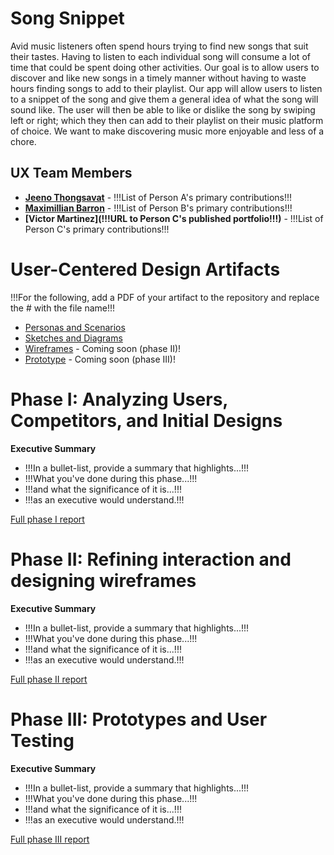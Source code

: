 # Song Snippet

Avid music listeners often spend hours trying to find new songs that suit their tastes. Having to listen to each individual song will consume a lot of time that could be spent doing other activities. Our goal is to allow users to discover and like new songs in a timely manner without having to waste hours finding songs to add to their playlist. Our app will allow users to listen to a snippet of the song and give them a general idea of what the song will sound like. The user will then be able to like or dislike the song by swiping left or right; which they then can add to their playlist on their music platform of choice. We want to make discovering music more enjoyable and less of a chore. 

## UX Team Members

* **[Jeeno Thongsavat](https://usabilityengineering.github.io/ux-portfolio-jthongsavat1/)** - !!!List of Person A's primary contributions!!!
* **[Maximillian Barron](https://usabilityengineering.github.io/ux-portfolio-MaximillianBarron/)** - !!!List of Person B's primary contributions!!!
* **[Victor Martinez](!!!URL to Person C's published portfolio!!!)** - !!!List of Person C's primary contributions!!!

# User-Centered Design Artifacts
 
!!!For the following, add a PDF of your artifact to the repository and replace the # with the file name!!!
* [Personas and Scenarios](personas/)
* [Sketches and Diagrams](sketches/)
* [Wireframes](#) - Coming soon (phase II)!
* [Prototype](#) - Coming soon (phase III)!

# Phase I: Analyzing Users, Competitors, and Initial Designs

**Executive Summary**

* !!!In a bullet-list, provide a summary that highlights...!!!
* !!!What you've done during this phase...!!!
* !!!and what the significance of it is...!!!
* !!!as an executive would understand.!!!

[Full phase I report](phaseI/)

# Phase II: Refining interaction and designing wireframes

**Executive Summary**

* !!!In a bullet-list, provide a summary that highlights...!!!
* !!!What you've done during this phase...!!!
* !!!and what the significance of it is...!!!
* !!!as an executive would understand.!!!

[Full phase II report](phaseII/)

# Phase III: Prototypes and User Testing

**Executive Summary**

* !!!In a bullet-list, provide a summary that highlights...!!!
* !!!What you've done during this phase...!!!
* !!!and what the significance of it is...!!!
* !!!as an executive would understand.!!!

[Full phase III report](phaseIII/)
